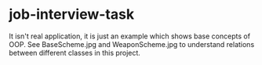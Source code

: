 # job-interview-task

It isn't real application, it is just an example which shows base concepts of OOP.
See BaseScheme.jpg and WeaponScheme.jpg to understand relations between different classes in this project.
